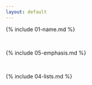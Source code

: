 ```yaml
---
layout: default
---
```


{% include 01-name.md %}

<br>

{% include 05-emphasis.md %}

<br>

{% include 04-lists.md %}
